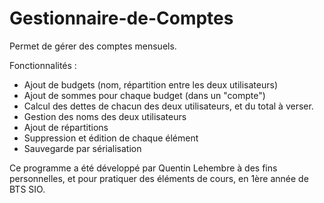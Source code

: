 # Gestionnaire-de-Comptes
Permet de gérer des comptes mensuels.

Fonctionnalités :
* Ajout de budgets (nom, répartition entre les deux utilisateurs) 
* Ajout de sommes pour chaque budget (dans un "compte")
* Calcul des dettes de chacun des deux utilisateurs, et du total à verser.
* Gestion des noms des deux utilisateurs
* Ajout de répartitions
* Suppression et édition de chaque élément
* Sauvegarde par sérialisation

Ce programme a été développé par Quentin Lehembre à des fins personnelles, et pour pratiquer des éléments de cours, en 1ère année de BTS SIO.
